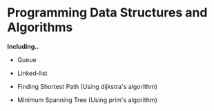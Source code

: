 # Programming Data Structures and Algorithms

**Including..**

   * Queue
   
   * Linked-list
   
   * Finding Shortest Path (Using dijkstra's algorithm)
   
   * Minimum Spanning Tree (Using prim's algorithm)
